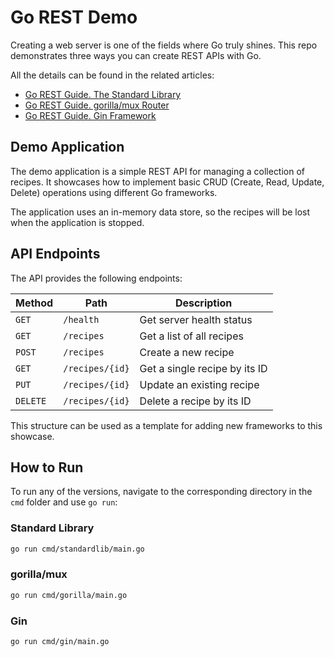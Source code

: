 # Go REST Demo

Creating a web server is one of the fields where Go truly shines. This repo demonstrates three ways you can create REST APIs with Go.

All the details can be found in the related articles:
* [Go REST Guide. The Standard Library](https://www.jetbrains.com/go/guide/tutorials/rest_api_series/stdlib/)
* [Go REST Guide. gorilla/mux Router](https://www.jetbrains.com/go/guide/tutorials/rest_api_series/gorilla-mux/)
* [Go REST Guide. Gin Framework](https://www.jetbrains.com/go/guide/tutorials/rest_api_series/gin/)

## Demo Application

The demo application is a simple REST API for managing a collection of recipes. It showcases how to implement basic CRUD (Create, Read, Update, Delete) operations using different Go frameworks.

The application uses an in-memory data store, so the recipes will be lost when the application is stopped.

## API Endpoints

The API provides the following endpoints:

| Method   | Path             | Description                  |
|----------|------------------|------------------------------|
| `GET`    | `/health`        | Get server health status     |
| `GET`    | `/recipes`       | Get a list of all recipes    |
| `POST`   | `/recipes`       | Create a new recipe          |
| `GET`    | `/recipes/{id}`  | Get a single recipe by its ID|
| `PUT`    | `/recipes/{id}`  | Update an existing recipe    |
| `DELETE` | `/recipes/{id}`  | Delete a recipe by its ID    |

This structure can be used as a template for adding new frameworks to this showcase.

## How to Run

To run any of the versions, navigate to the corresponding directory in the `cmd` folder and use `go run`:

### Standard Library
```bash
go run cmd/standardlib/main.go
```

### gorilla/mux
```bash
go run cmd/gorilla/main.go
```

### Gin
```bash
go run cmd/gin/main.go
```
